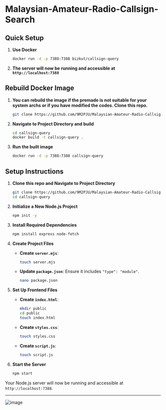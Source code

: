 # Malaysian-Amateur-Radio-Callsign-Search

## Quick Setup

1. **Use Docker**
   ```bash
   docker run -d -p 7388:7388 bizkut/callsign-query
   ```

2. **The server will now be running and accessible at `http://localhost:7388`**

## Rebuild Docker Image

1. **You can rebuild the image if the premade is not suitable for your system archs or if you have modified the codes. Clone this repo.**
   ```bash
   git clone https://github.com/9M2PJU/Malaysian-Amateur-Radio-Callsign-Search.git callsign-query
   ```

2. **Navigate to Project Directory and build**
   ```bash
   cd callsign-query
   docker build -t callsign-query .
   ```

1. **Run the built image**
   ```bash
   docker run -d -p 7388:7388 callsign-query
   ```

## Setup Instructions

1. **Clone this repo and Navigate to Project Directory**
   ```bash
   git clone https://github.com/9M2PJU/Malaysian-Amateur-Radio-Callsign-Search.git callsign-query
   cd callsign-query
   ```

2. **Initialize a New Node.js Project**
   ```bash
   npm init -y
   ```

3. **Install Required Dependencies**
   ```bash
   npm install express node-fetch
   ```

4. **Create Project Files**
   - **Create `server.mjs`**: 
     ```bash
     touch server.mjs
     ```
   - **Update `package.json`**: Ensure it includes `"type": "module"`.
     ```bash
     nano package.json
     ```

5. **Set Up Frontend Files**
   - **Create `index.html`**: 
     ```bash
     mkdir public
     cd public
     touch index.html
     ```
   - **Create `styles.css`**:
     ```bash
     touch styles.css
     ```
   - **Create `script.js`**:
     ```bash
     touch script.js
     ```

6. **Start the Server**
   ```bash
   npm start
   ```

Your Node.js server will now be running and accessible at `http://localhost:7388`.

---



![image](https://github.com/user-attachments/assets/dc0bc51a-e0b0-4576-92a6-212e6b13cbce)



